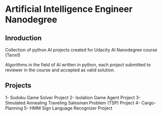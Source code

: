 # Artificial Intelligence Engineer Nanodegree
## Inroduction
Collection of python AI projects created for Udacity AI Nanodegree course (Term1)

Algorithms in the field of AI written in python, each project submitted to reviewer in the course and accepted as valid solution.

## Projects
1- Sudoku Game Solver Project
2- Isolation Game Agent Project
3- Simulated Annealing Traveling Salesman Problem (TSP) Project
4- Cargo-Planning
5- HMM Sign Language Recognizer Project 
